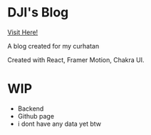 # DJI's Blog

[Visit Here!](https://ajinata84.github.io/blog/)

A blog created for my curhatan

Created with React, Framer Motion, Chakra UI.

# WIP

- Backend
- Github page
- i dont have any data yet btw
